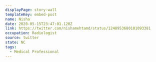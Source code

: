 ```yaml
---
displayPage: story-wall
templateKey: embed-post
name: Nisha
date: 2020-05-15T23:47:01.120Z
link: https://twitter.com/nishamehtamd/status/1248953680101093381
occupation: Radiologist
source: twitter
state: NC
tags:
  - Medical Professional
---
```

